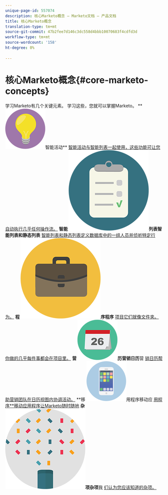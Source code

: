```yaml
---
unique-page-id: 557074
description: 核心Marketo概念 — Marketo文档 — 产品文档
title: 核心Marketo概念
translation-type: tm+mt
source-git-commit: 47b2fee7d146c3dc558d4bbb10070683f4cdfd3d
workflow-type: tm+mt
source-wordcount: '158'
ht-degree: 0%

---
```



# 核心Marketo概念{#core-marketo-concepts}

学习Marketo有几个关键元素。 学习这些，您就可以掌握Marketo。
** ![智能活动](assets/seo-01.png)智能活动** [智能活动与智能列表一起使用，这些功能可让您自动执行几乎任何操作流。](https://docs.marketo.com/display/DOCS/Smart+Campaigns)     **智能 ![列表和静态](assets/office-35.png)列表智能列表和静态列表** [智能列表和静态列表定义数据库中的一组人员并侦听特定行为。](https://docs.marketo.com/display/DOCS/Smart+Lists+and+Static+Lists)     **程 ![](assets/office-02.png)序程序**  [项目它们就像文件夹。你做的几乎每件事都会在项目里。](https://docs.marketo.com/display/DOCS/Programs)     **营 ![销日](assets/office-10.png)历营销日历**营 [销日历帮助营销团队在日历视图内协调活动。](https://docs.marketo.com/display/DOCS/Marketing+Calendar)     **移 ![动应](assets/mobile-apps.png)用程序移动应 [用程序**移动应用程序让Marketo随时随地](core-marketo-concepts/mobile-apps.md)     **杂 ![](assets/party-11.png)项杂项**我 [们认为您应该知道的杂项。](https://docs.marketo.com/display/DOCS/Miscellaneous)